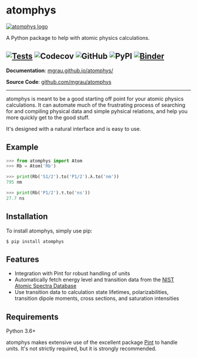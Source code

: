 # atomphys

<p align="left">
  <a href="https://mgrau.github.io/atomphys/"><img src="docs/img/logo.svg" alt="atomphys logo"></a>
</p>

<!--intro-start-->

A Python package to help with atomic physics calculations.

[![Tests](https://github.com/mgrau/atomphys/actions/workflows/tests.yml/badge.svg)](https://github.com/mgrau/atomphys/actions/workflows/tests.yml)
![Codecov](https://img.shields.io/codecov/c/github/mgrau/atomphys)
![GitHub](https://img.shields.io/github/license/mgrau/atomphys)
![PyPI](https://img.shields.io/pypi/v/atomphys)
[![Binder](https://mybinder.org/badge_logo.svg)](https://mybinder.org/v2/gh/mgrau/atomphys/main?labpath=nteract%2Fedit%2Fexamples)
---

**Documentation**: [mgrau.github.io/atomphys/](https://mgrau.github.io/atomphys/)

**Source Code**: [github.com/mgrau/atomphys](https://github.com/mgrau/atomphys)

---

atomphys is meant to be a good starting off point for your atomic physics calculations. It can automate much of the frustrating process of searching for and compiling physical data and simple pyhsical relations, and help you more quickly get to the good stuff.

It's designed with a natural interface and is easy to use.

## Example

```python
>>> from atomphys import Atom
>>> Rb = Atom('Rb')

>>> print(Rb('S1/2').to('P1/2').λ.to('nm'))
795 nm

>>> print(Rb('P1/2').τ.to('ns'))
27.7 ns
```

## Installation

To install atomphys, simply use pip:

```console
$ pip install atomphys
```

## Features

- Integration with Pint for robust handling of units
- Automatically fetch energy level and transition data from the [NIST Atomic Spectra Database](https://www.nist.gov/pml/atomic-spectra-database)
- Use transition data to calculation state lifetimes, polarizabilities, transition dipole moments, cross sections, and saturation intensities
## Requirements

Python 3.6+

atomphys makes extensive use of the excellent package [Pint](https://pint.readthedocs.io/en/stable/) to handle units. It's not strictly required, but it is strongly recommended. 

<!--intro-end-->


